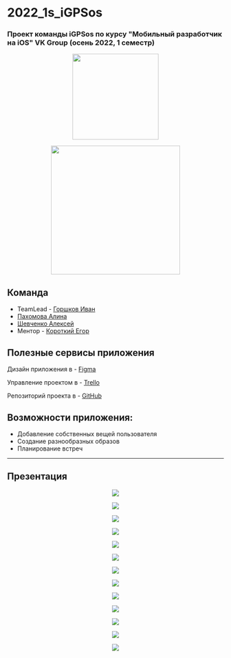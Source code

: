 # 2022_1s_iGPSos
### Проект команды iGPSos по курсу "Мобильный разработчик на iOS" VK Group (осень 2022, 1 семестр)

<p align="center">
  <img src="/preview/icon.png" width="200" />
</p>

<p align="center">
  <img src="/preview/name.png" width="300" />
</p>

<h2> Команда </h2>

- TeamLead - [Горшков Иван](https://github.com/IvanGorshkov)
- [Пахомова Алина](https://github.com/Alinapahom)
- [Шевченко Алексей](https://github.com/Alex777Russia)
- Ментор - [Короткий Егор](https://github.com/atsed)

<h2> Полезные сервисы приложения </h2>

Дизайн приложения в - [Figma](https://www.figma.com/file/DSNSaCtQl6KThzw5x7pyN1/GPStyle-Layout?type=design&node-id=0-1&t=6WC5V0qqnxRJezPV-0)

Управление проектом в - [Trello](https://trello.com/b/nTl0tMAE/tp-2022-23)

Репозиторий проекта в - [GitHub](https://github.com/iOS-vk-education/2022_1-2s_iGPSos)

<h2> Возможности приложения: </h2>

- Добавление собственных вещей пользователя
- Создание разнообразных образов
- Планирование встреч

------------

<h2> Презентация </h2>

<p align="center">
  <img src="/preview/1.png" />
</p>
<p align="center">
  <img src="/preview/2.png" />
</p>
<p align="center">
  <img src="/preview/3.png" />
</p>
<p align="center">
  <img src="/preview/4.png" />
</p>
<p align="center">
  <img src="/preview/5.png" />
</p>
<p align="center">
  <img src="/preview/6.png" />
</p>
<p align="center">
  <img src="/preview/7.png" />
</p>
<p align="center">
  <img src="/preview/8.png" />
</p>
<p align="center">
  <img src="/preview/9.png" />
</p>
<p align="center">
  <img src="/preview/10.png" />
</p>
<p align="center">
  <img src="/preview/11.png" />
</p>
<p align="center">
  <img src="/preview/12.png" />
</p>
<p align="center">
  <img src="/preview/13.png" />
</p>
